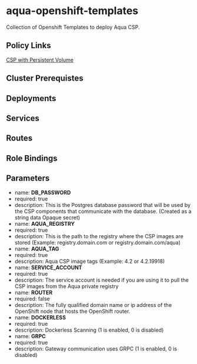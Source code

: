 # aqua-openshift-templates
Collection of Openshift Templates to deploy Aqua CSP.


## Policy Links
[CSP with Persistent Volume](https://github.com/BryanKMorrow/aqua-openshift-templates/tree/master/csp-with-pv)

## Cluster Prerequistes

## Deployments

## Services

## Routes

## Role Bindings

## Parameters

* name: **DB_PASSWORD**
* required: true
* description: This is the Postgres database password that will be used by the CSP components that communicate with the database. (Created as a string data Opaque secret)
* name: **AQUA_REGISTRY**
* required: true
* description: This is the path to the registry where the CSP images are stored (Example: registry.domain.com or registry.domain.com/aqua) 
* name: **AQUA_TAG**
* required: true
* description: Aqua CSP image tags (Example: 4.2 or 4.2.19918)
* name: **SERVICE_ACCOUNT**
* required: true
* description: The service account is needed if you are using it to pull the CSP images from the Aqua private registry  
* name: **ROUTER**
* required: false
* description: The fully qualified domain name or ip address of the OpenShift node that hosts the OpenShift router.
* name: **DOCKERLESS**
* required: true
* description: Dockerless Scanning (1 is enabled,  0 is disabled) 
* name: **GRPC**
* required: true
* description: Gateway communication uses GRPC (1 is enabled, 0 is disabled)
